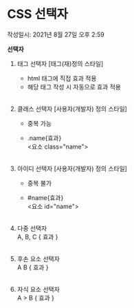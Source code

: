 # CSS 선택자
작성일시: 2021년 8월 27일 오후 2:59

**선택자**

1. 태그 선택자 [태그(재)정의 스타일]
    - html 태그에 직접 효과 적용<br/>
    - 해당 태그 작성 시 자동으로 효과 적용
    <br/><br/>

2. 클래스 선택자 [사용자(개발자) 정의 스타일]

    - 중복 가능

    - .name{효과}<Br/>
    <요소 class="name">
<br/><br/>

3. 아이디 선택자 [사용자(개발자) 정의 스타일]

    - 중복 불가

    - #name{효과}<br/>
    <요소 id="name">
<br/><br/>

4. 다중 선택자<br/>
A, B, C { 효과 }
<br/><br/>

5. 후손 요소 선택자<br/>
A B { 효과 }
<br/><br/>

6. 자식 요소 선택자<br/>
A > B { 효과 }